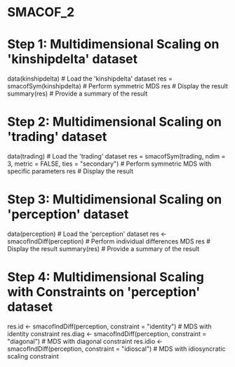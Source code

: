 # SMACOF_2

# Step 1: Multidimensional Scaling on 'kinshipdelta' dataset
data(kinshipdelta)   # Load the 'kinshipdelta' dataset
res = smacofSym(kinshipdelta)   # Perform symmetric MDS
res   # Display the result
summary(res)   # Provide a summary of the result

# Step 2: Multidimensional Scaling on 'trading' dataset
data(trading)   # Load the 'trading' dataset
res = smacofSym(trading, ndim = 3, metric = FALSE, ties = "secondary")   # Perform symmetric MDS with specific parameters
res   # Display the result

# Step 3: Multidimensional Scaling on 'perception' dataset
data(perception)   # Load the 'perception' dataset
res <- smacofIndDiff(perception)   # Perform individual differences MDS
res   # Display the result
summary(res)   # Provide a summary of the result

# Step 4: Multidimensional Scaling with Constraints on 'perception' dataset
res.id <- smacofIndDiff(perception, constraint = "identity")   # MDS with identity constraint
res.diag <- smacofIndDiff(perception, constraint = "diagonal")   # MDS with diagonal constraint
res.idio <- smacofIndDiff(perception, constraint = "idioscal")   # MDS with idiosyncratic scaling constraint
